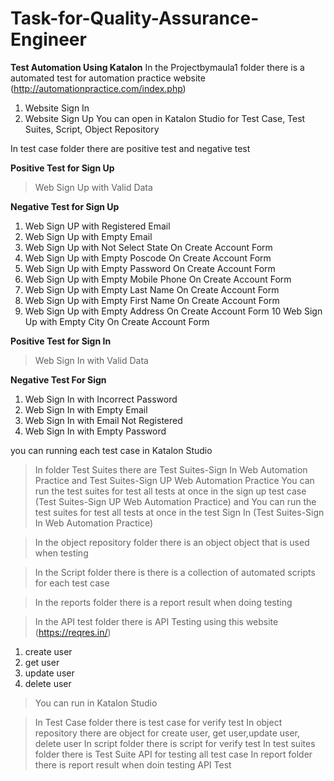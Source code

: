 # Task-for-Quality-Assurance-Engineer

**Test Automation Using Katalon**
In the Projectbymaula1 folder there is a automated test for automation practice website (http://automationpractice.com/index.php)
1. Website Sign In
2. Website Sign Up
You can open in Katalon Studio for Test Case, Test Suites, Script, Object Repository

In test case folder there are positive test and negative test

**Positive Test for Sign Up**
>Web Sign Up with Valid Data

**Negative Test for Sign Up**
1. Web Sign UP with Registered Email
2. Web Sign Up with Empty Email
3. Web Sign Up with Not Select State On Create Account Form
4. Web Sign Up with Empty Poscode On Create Account Form
5. Web Sign Up with Empty Password On Create Account Form
6. Web Sign Up with Empty Mobile Phone On Create Account Form
7. Web Sign Up with Empty Last Name On Create Account Form
8. Web Sign Up with Empty First Name On Create Account Form
9. Web Sign Up with Empty Address On Create Account Form
10 Web Sign Up with Empty City On Create Account Form

**Positive Test for Sign In**
>Web Sign In with Valid Data

**Negative Test For Sign**
1. Web Sign In with Incorrect Password
2. Web Sign In with Empty Email
3. Web Sign In with Email Not Registered
4. Web Sign In with Empty Password

you can running each test case in Katalon Studio


>In folder Test Suites there are Test Suites-Sign 
>In Web Automation Practice and Test Suites-Sign UP Web Automation Practice
>You can run the test suites for test all tests at once in the sign up test case (Test Suites-Sign UP Web Automation Practice) and You can run the test suites for test all tests at once in the test Sign In (Test Suites-Sign In Web Automation Practice)

>In the object repository folder there is an object object that is used when testing

>In the Script folder there is there is a collection of automated scripts for each test case

>In the reports folder there is a report result when doing testing

>In the API test folder there is API Testing using this website (https://reqres.in/) 
1. create user
2. get user
3. update user
4. delete user

>You can run in Katalon Studio

>In Test Case folder there is test case for verify test
>In object repository there are object for create user, get user,update user, delete user
>In script folder there is script for verify test
>In test suites folder there is Test Suite API for testing all test case
>In report folder there is report result  when doin testing API Test
